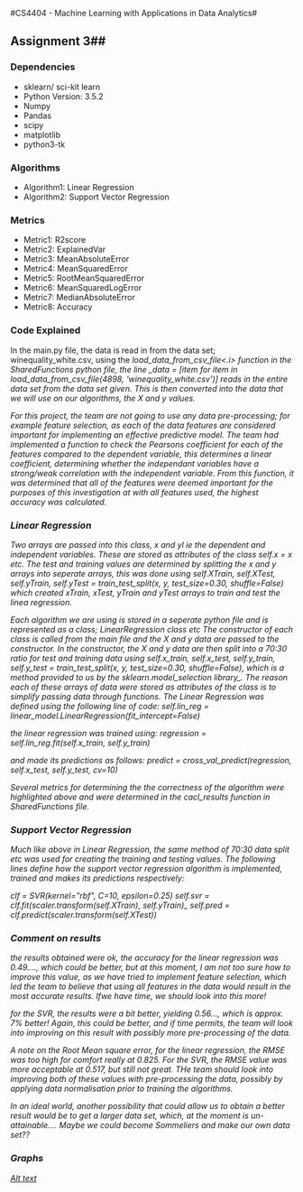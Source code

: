 #CS4404 - Machine Learning with Applications in Data Analytics#
## Assignment 3##

### Dependencies ###
* sklearn/ sci-kit learn
* Python Version: 3.5.2
* Numpy
* Pandas
* scipy
* matplotlib
* python3-tk

### Algorithms ###
* Algorithm1: Linear Regression
* Algorithm2: Support Vector Regression

### Metrics ###
* Metric1: R2score
* Metric2: ExplainedVar
* Metric3: MeanAbsoluteError
* Metric4: MeanSquaredError
* Metric5: RootMeanSquaredError
* Metric6: MeanSquaredLogError
* Metric7: MedianAbsoluteError
* Metric8: Accuracy

### Code Explained ###
In the main.py file, the data is read in from the data set; winequality_white.csv, using the <i>load_data_from_csv_file<.i>
function in the SharedFunctions python file, the line _data = [item for item in load_data_from_csv_file(4898, 'winequality_white.csv')]
reads in the entire data set from the data set given.
This is then converted into the data that we will use on our algorithms, the X and y values.

For this project, the team are not going to use any data pre-processing; for example feature selection, as each of the
data features are considered important for implementing an effective predictive model. The team had implemented a function
to check the Pearsons coefficient for each of the features compared to the dependent variable, this determines a linear
coefficient, determining whether the independant variables have a strong/weak correlation with the independent variable. From this function, it was determined
that all of the features were deemed important for the purposes of this investigation at with all features used, the highest accuracy
was calculated.

### Linear Regression ###
Two arrays are passed into this class, x and yl ie the dependent and independent variables. These are stored as attributes
of the class <i> self.x = x</i> etc. The test and training values are determined by splitting the x and y arrays into
seperate arrays, this was done using <i>self.XTrain, self.XTest, self.yTrain, self.yTest = train_test_split(x, y, test_size=0.30, shuffle=False)</i>
which created xTrain, xTest, yTrain and yTest arrays to train and test the linea regression.

Each algorithm we are using is stored in a seperate python file and is represented as a class; LinearRegression class etc
The constructor of each class is called from the main file and the X and y data are passed to the constructor. In the
constructor, the X and y data are then split into a 70:30 ratio for test and training data using
_self.x_train, self.x_test, self.y_train, self.y_test = train_test_split(x, y, test_size=0.30, shuffle=False)_, which
is a method provided to us by the _sklearn.model_selection_ library_. The reason each of these arrays of data were stored as
attributes of the class is to simplify passing data through functions.
The Linear Regression was defined using the following line of code:
_self.lin_reg = linear_model.LinearRegression(fit_intercept=False)_

the linear regression was trained using:
_regression = self.lin_reg.fit(self.x_train, self.y_train)_

and made its predictions as follows:
_predict = cross_val_predict(regression, self.x_test, self.y_test, cv=10)_

Several metrics for determining the the correctness of the algorithm were highlighted above and were determined in the
_cacl_results_ function in SharedFunctions file.


### Support Vector Regression ###
Much like above in Linear Regression, the same method of 70:30 data split etc was used for creating the training and testing values.
The following lines define how the support vector regression algorithm is implemented, trained and makes its predictions respectively:

_clf = SVR(kernel="rbf", C=10, epsilon=0.25)_
_self.svr_ = clf.fit(scaler.transform(self.XTrain), self.yTrain)_
_self.pred = clf.predict(scaler.transform(self.XTest))_

### Comment on results ###
the results obtained were ok, the accuracy for the linear regression was 0.49....,  which could be better, but at this moment,
I am not too sure how to improve this value, as we have tried to implement feature selection, which led the team to believe that
using all features in the data would result in the most accurate results. Ifwe have time, we should look into this more!

for the SVR, the results were a bit better, yielding 0.56..., which is approx. 7% better! Again, this could be better, and if time permits,
the team will look into improving on this result with possibly more pre-processing of the data.

A note on the Root Mean square error, for the linear regression, the RMSE was too high for comfort really at 0.825. For the
SVR, the RMSE value was more acceptable at 0.517, but still not great. THe team should look into improving both of these values
with pre-processing the data, possibly by applying data normalisation prior to training the algorithms.

In an ideal world, another possibility that could allow us to obtain a better result would be to get a larger data set, which,
at the moment is un-attainable.... Maybe we could become Sommeliers and make our own data set??

### Graphs ###
[Alt text](https://bitbucket.org/cs4404/cs4404_assignment3/src/86641b4a9b1ed52d962d79320b38d00e8fce6c63/svr%20plot%20CV%2010fold%20VS%20y.png?at=master&fileviewer=file-view-default)